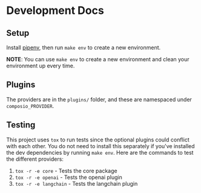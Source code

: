 # Development Docs

## Setup

Install [pipenv](https://pipenv.pypa.io), then run `make env` to create a new environment.

**NOTE**: You can use `make env` to create a new environment and clean your environment up every time.

## Plugins

The providers are in the `plugins/` folder, and these are namespaced under `composio_PROVIDER`. 


## Testing

This project uses `tox` to run tests since the optional plugins could conflict with each other.
You do not need to install this separately if you've installed the dev dependencies by running
`make env`. Here are the commands to test the different providers:

1. `tox -r -e core` - Tests the core package
2. `tox -r -e openai` - Tests the openai plugin
3. `tox -r -e langchain` - Tests the langchain plugin

